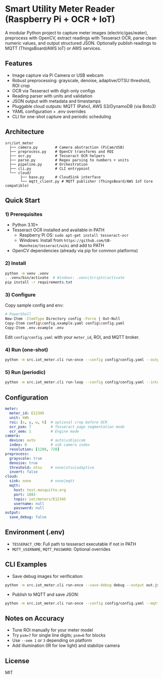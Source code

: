 # Smart Utility Meter Reader (Raspberry Pi + OCR + IoT)

A modular Python project to capture meter images (electric/gas/water), preprocess with OpenCV, extract readings with Tesseract OCR, parse clean numeric values, and output structured JSON. Optionally publish readings to MQTT (ThingsBoard/AWS IoT) or AWS services.

## Features
- Image capture via Pi Camera or USB webcam
- Robust preprocessing: grayscale, denoise, adaptive/OTSU threshold, ROI crop
- OCR via Tesseract with digit-only configs
- Reading parser with units and validation
- JSON output with metadata and timestamps
- Pluggable cloud outputs: MQTT (Paho), AWS S3/DynamoDB (via Boto3)
- YAML configuration + .env overrides
- CLI for one-shot capture and periodic scheduling

## Architecture
```
src/iot_meter
  ├── camera.py        # Camera abstraction (PiCam/USB)
  ├── preprocess.py    # OpenCV transforms and ROI
  ├── ocr.py           # Tesseract OCR helpers
  ├── parse.py         # Regex parsing to numbers + units
  ├── pipeline.py      # Orchestration
  ├── cli.py           # CLI entrypoint
  └── cloud/
       ├── base.py     # CloudSink interface
       └── mqtt_client.py # MQTT publisher (ThingsBoard/AWS IoT Core compatible)
```

## Quick Start

### 1) Prerequisites
- Python 3.10+
- Tesseract OCR installed and available in PATH
  - Raspberry Pi OS: `sudo apt-get install tesseract-ocr`
  - Windows: Install from `https://github.com/UB-Mannheim/tesseract/wiki` and add to PATH
- OpenCV dependencies (already via pip for common platforms)

### 2) Install
```bash
python -m venv .venv
. .venv/bin/activate  # Windows: .venv\Scripts\activate
pip install -r requirements.txt
```

### 3) Configure
Copy sample config and env:
```bash
# PowerShell
New-Item -ItemType Directory config -Force | Out-Null
Copy-Item config\config.example.yaml config\config.yaml
Copy-Item .env.example .env
```
Edit `config/config.yaml` with your `meter_id`, ROI, and MQTT broker.

### 4) Run (one-shot)
```bash
python -m src.iot_meter.cli run-once --config config/config.yaml --output out.json --save-debug ./debug
```

### 5) Run (periodic)
```bash
python -m src.iot_meter.cli run-loop --config config/config.yaml --interval 60 --output-dir ./out
```

## Configuration
```yaml
meter:
  meter_id: E12345
  unit: kWh
  roi: [x, y, w, h]  # optional crop before OCR
  ocr_psm: 7         # Tesseract page segmentation mode
  ocr_oem: 1         # Engine mode
camera:
  device: auto       # auto|usb|picam
  index: 0           # usb camera index
  resolution: [1280, 720]
preprocess:
  grayscale: true
  denoise: true
  threshold: otsu    # none|otsu|adaptive
  invert: false
cloud:
  sink: none         # none|mqtt
  mqtt:
    host: test.mosquitto.org
    port: 1883
    topic: iot/meters/E12345
    username: null
    password: null
output:
  save_debug: false
```

## Environment (.env)
- `TESSERACT_CMD`: Full path to tesseract executable if not in PATH
- `MQTT_USERNAME`, `MQTT_PASSWORD`: Optional overrides

## CLI Examples
- Save debug images for verification:
```bash
python -m src.iot_meter.cli run-once --save-debug debug --output out.json
```
- Publish to MQTT and save JSON:
```bash
python -m src.iot_meter.cli run-once --config config/config.yaml --mqtt --output out.json
```

## Notes on Accuracy
- Tune ROI manually for your meter model
- Try `psm=7` for single line digits; `psm=6` for blocks
- Use `--oem 1` or `3` depending on platform
- Add illumination (IR for low light) and stabilize camera

## License
MIT










































































